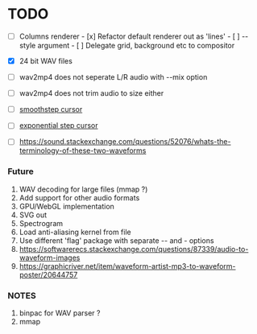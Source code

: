 # TODO

- [ ] Columns renderer
      - [x] Refactor default renderer out as 'lines'
      - [ ] --style <JSON> argument
      - [ ] Delegate grid, background etc to compositor

- [x] 24 bit WAV files
- [ ] wav2mp4 does not seperate L/R audio with --mix option
- [ ] wav2mp4 does not trim audio to size either

- [ ] [smoothstep cursor](https://iquilezles.org/www/articles/smoothstepintegral/smoothstepintegral.htm)
- [ ] [exponential step cursor](https://iquilezles.org/www/articles/functions/functions.htm)
- [ ] https://sound.stackexchange.com/questions/52076/whats-the-terminology-of-these-two-waveforms

### Future

1. WAV decoding for large files (mmap ?)
2. Add support for other audio formats
3. GPU/WebGL implementation
4. SVG out
5. Spectrogram
6. Load anti-aliasing kernel from file
7. Use different 'flag' package with separate -- and - options
8. https://softwarerecs.stackexchange.com/questions/87339/audio-to-waveform-images
9. https://graphicriver.net/item/waveform-artist-mp3-to-waveform-poster/20644757


### NOTES

1. binpac for WAV parser ?
2. mmap

